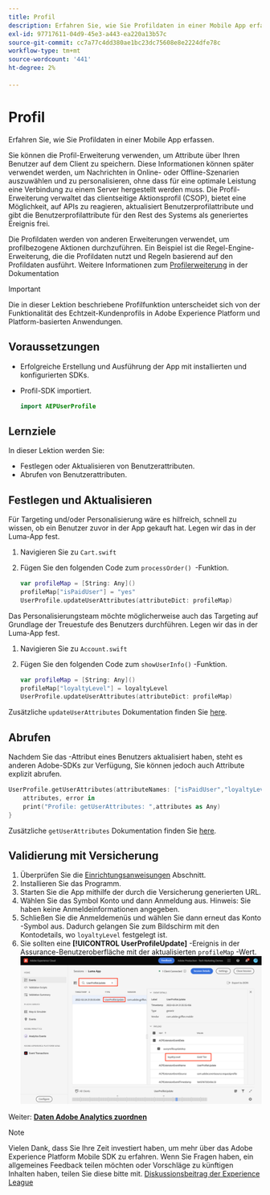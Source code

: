 ```yaml
---
title: Profil
description: Erfahren Sie, wie Sie Profildaten in einer Mobile App erfassen.
exl-id: 97717611-04d9-45e3-a443-ea220a13b57c
source-git-commit: cc7a77c4dd380ae1bc23dc75608e8e2224dfe78c
workflow-type: tm+mt
source-wordcount: '441'
ht-degree: 2%

---
```


# Profil

Erfahren Sie, wie Sie Profildaten in einer Mobile App erfassen.

Sie können die Profil-Erweiterung verwenden, um Attribute über Ihren Benutzer auf dem Client zu speichern. Diese Informationen können später verwendet werden, um Nachrichten in Online- oder Offline-Szenarien auszuwählen und zu personalisieren, ohne dass für eine optimale Leistung eine Verbindung zu einem Server hergestellt werden muss. Die Profil-Erweiterung verwaltet das clientseitige Aktionsprofil (CSOP), bietet eine Möglichkeit, auf APIs zu reagieren, aktualisiert Benutzerprofilattribute und gibt die Benutzerprofilattribute für den Rest des Systems als generiertes Ereignis frei.

Die Profildaten werden von anderen Erweiterungen verwendet, um profilbezogene Aktionen durchzuführen. Ein Beispiel ist die Regel-Engine-Erweiterung, die die Profildaten nutzt und Regeln basierend auf den Profildaten ausführt. Weitere Informationen zum [Profilerweiterung](https://aep-sdks.gitbook.io/docs/foundation-extensions/profile) in der Dokumentation

>[!IMPORTANT]
>
>Die in dieser Lektion beschriebene Profilfunktion unterscheidet sich von der Funktionalität des Echtzeit-Kundenprofils in Adobe Experience Platform und Platform-basierten Anwendungen.


## Voraussetzungen

* Erfolgreiche Erstellung und Ausführung der App mit installierten und konfigurierten SDKs.
* Profil-SDK importiert.

   ```swift
   import AEPUserProfile
   ```

## Lernziele

In dieser Lektion werden Sie:

* Festlegen oder Aktualisieren von Benutzerattributen.
* Abrufen von Benutzerattributen.


## Festlegen und Aktualisieren

Für Targeting und/oder Personalisierung wäre es hilfreich, schnell zu wissen, ob ein Benutzer zuvor in der App gekauft hat. Legen wir das in der Luma-App fest.

1. Navigieren Sie zu `Cart.swift`

1. Fügen Sie den folgenden Code zum `processOrder() `-Funktion.

   ```swift
   var profileMap = [String: Any]()
   profileMap["isPaidUser"] = "yes"
   UserProfile.updateUserAttributes(attributeDict: profileMap)
   ```

Das Personalisierungsteam möchte möglicherweise auch das Targeting auf Grundlage der Treuestufe des Benutzers durchführen. Legen wir das in der Luma-App fest.

1. Navigieren Sie zu `Account.swift`

1. Fügen Sie den folgenden Code zum `showUserInfo()` -Funktion.

   ```swift
   var profileMap = [String: Any]()
   profileMap["loyaltyLevel"] = loyaltyLevel
   UserProfile.updateUserAttributes(attributeDict: profileMap)
   ```

Zusätzliche `updateUserAttributes` Dokumentation finden Sie [here](https://aep-sdks.gitbook.io/docs/foundation-extensions/profile/profile-api-references#update-user-attributes).

## Abrufen

Nachdem Sie das -Attribut eines Benutzers aktualisiert haben, steht es anderen Adobe-SDKs zur Verfügung, Sie können jedoch auch Attribute explizit abrufen.

```swift
UserProfile.getUserAttributes(attributeNames: ["isPaidUser","loyaltyLevel"]){
    attributes, error in
    print("Profile: getUserAttributes: ",attributes as Any)
}
```

Zusätzliche `getUserAttributes` Dokumentation finden Sie [here](https://aep-sdks.gitbook.io/docs/foundation-extensions/profile/profile-api-references#get-user-attributes).

## Validierung mit Versicherung

1. Überprüfen Sie die [Einrichtungsanweisungen](assurance.md) Abschnitt.
1. Installieren Sie das Programm.
1. Starten Sie die App mithilfe der durch die Versicherung generierten URL.
1. Wählen Sie das Symbol Konto und dann Anmeldung aus. Hinweis: Sie haben keine Anmeldeinformationen angegeben.
1. Schließen Sie die Anmeldemenüs und wählen Sie dann erneut das Konto -Symbol aus. Dadurch gelangen Sie zum Bildschirm mit den Kontodetails, wo `loyaltyLevel` festgelegt ist.
1. Sie sollten eine **[!UICONTROL UserProfileUpdate]** -Ereignis in der Assurance-Benutzeroberfläche mit der aktualisierten `profileMap` -Wert.
   ![Profil überprüfen](assets/mobile-profile-validate.png)

Weiter: **[Daten Adobe Analytics zuordnen](analytics.md)**

>[!NOTE]
>
>Vielen Dank, dass Sie Ihre Zeit investiert haben, um mehr über das Adobe Experience Platform Mobile SDK zu erfahren. Wenn Sie Fragen haben, ein allgemeines Feedback teilen möchten oder Vorschläge zu künftigen Inhalten haben, teilen Sie diese bitte mit. [Diskussionsbeitrag der Experience League](https://experienceleaguecommunities.adobe.com/t5/adobe-experience-platform-launch/tutorial-discussion-implement-adobe-experience-cloud-in-mobile/td-p/443796)